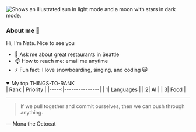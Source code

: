 <picture>
  <source media="(prefers-color-scheme: dark)" srcset="https://user-images.githubusercontent.com/25423296/163456776-7f95b81a-f1ed-45f7-b7ab-8fa810d529fa.png">
  <source media="(prefers-color-scheme: light)" srcset="https://user-images.githubusercontent.com/25423296/163456779-a8556205-d0a5-45e2-ac17-42d089e3c3f8.png">
  <img alt="Shows an illustrated sun in light mode and a moon with stars in dark mode." src="https://user-images.githubusercontent.com/25423296/163456779-a8556205-d0a5-45e2-ac17-42d089e3c3f8.png">
</picture>


### About me 👋


<!-- I need to make this profile README more fascinating and professional -->

Hi, I'm Nate. Nice to see you


- 💬 Ask me about great restaurants in Seattle
- 📫 How to reach me: email me anytime
- ⚡ Fun fact: I love snowboarding, singing, and coding 🙀



<details open>
<summary>My top THINGS-TO-RANK</summary>
| Rank | Priority |
|-----:|---------------|
|     1| Languages     |
|     2| AI            |
|     3| Food          |
</details>

---
> If we pull together and commit ourselves, then we can push through anything.

— Mona the Octocat
